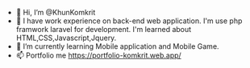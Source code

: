 - 👋 Hi, I’m @KhunKomkrit
- 👀 I have work experience on back-end web application. I'm use php framwork laravel for development. I'm learned about HTML,CSS,Javascript,Jquery.
- 🌱 I’m currently learning Mobile application and Mobile Game.
- 📫 Portfolio me https://portfolio-komkrit.web.app/

<!---
KhunKomkrit/KhunKomkrit is a ✨ special ✨ repository because its `README.md` (this file) appears on your GitHub profile.
You can click the Preview link to take a look at your changes.
--->
